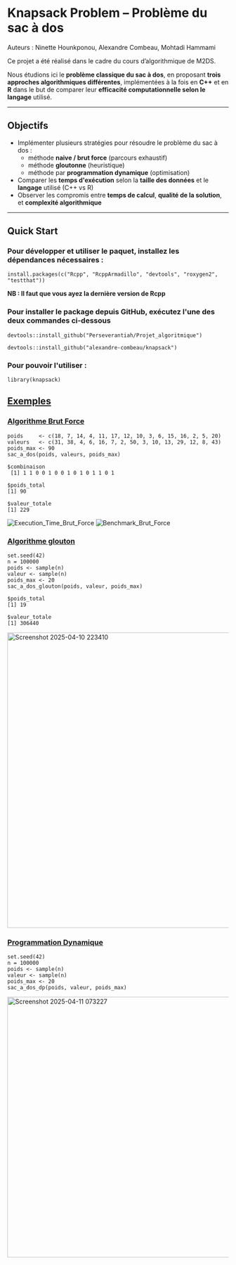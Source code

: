 # Knapsack Problem – Problème du sac à dos 
Auteurs : Ninette Hounkponou, Alexandre Combeau, Mohtadi Hammami

Ce projet a été réalisé dans le cadre du cours d’algorithmique de M2DS.

Nous étudions ici le **problème classique du sac à dos**, en proposant **trois approches algorithmiques différentes**, implémentées à la fois en **C++** et en **R** dans le but de comparer leur **efficacité computationnelle selon le langage** utilisé.

---

##  Objectifs

- Implémenter plusieurs stratégies pour résoudre le problème du sac à dos :
  - méthode **naive / brut force** (parcours exhaustif)
  - méthode **gloutonne** (heuristique)
  - méthode par **programmation dynamique** (optimisation)
- Comparer les **temps d'exécution** selon la **taille des données** et le **langage** utilisé (C++ vs R)
- Observer les compromis entre **temps de calcul**, **qualité de la solution**, et **complexité algorithmique**

---

## Quick Start
### Pour développer et utiliser le paquet, installez les dépendances nécessaires :

```install.packages(c("Rcpp", "RcppArmadillo", "devtools", "roxygen2", "testthat"))```

**NB : Il faut que vous ayez la dernière version de Rcpp**

### Pour installer le package depuis GitHub, exécutez l'une des deux commandes ci-dessous

```devtools::install_github("Perseverantiah/Projet_algoritmique")```

```devtools::install_github("alexandre-combeau/knapsack")```

### Pour pouvoir l'utiliser :

```library(knapsack)```

## [Exemples ](#-exemples)
### [Algorithme Brut Force](#-algo)

```{r BRUT_FORCE}
poids     <- c(18, 7, 14, 4, 11, 17, 12, 10, 3, 6, 15, 16, 2, 5, 20)
valeurs   <- c(31, 38, 4, 6, 16, 7, 2, 50, 3, 10, 13, 29, 12, 8, 43)
poids_max <- 90
sac_a_dos(poids, valeurs, poids_max)
```

```
$combinaison
 [1] 1 1 0 0 1 0 0 1 0 1 0 1 1 0 1

$poids_total
[1] 90

$valeur_totale
[1] 229
```

![Execution_Time_Brut_Force](https://github.com/user-attachments/assets/c7af7f08-61a6-49aa-978b-49138eb45f10)
![Benchmark_Brut_Force](https://github.com/user-attachments/assets/23c9d5b2-d842-4ab3-8456-67027899e8ec)

### [Algorithme glouton](#glouton)


```{r exemple_glouton}
set.seed(42)
n = 100000
poids <- sample(n)
valeur <- sample(n)
poids_max <- 20
sac_a_dos_glouton(poids, valeur, poids_max)
```

```
$poids_total
[1] 19

$valeur_totale
[1] 306440
```
<img width="672" alt="Screenshot 2025-04-10 223410" src="https://github.com/user-attachments/assets/65f583bb-7e13-4c8c-9ee4-e03c6c43d2b1" />


### [Programmation Dynamique](#dyn)

```{r}
set.seed(42)
n = 100000
poids <- sample(n)
valeur <- sample(n)
poids_max <- 20
sac_a_dos_dp(poids, valeur, poids_max)

```
<img width="593" alt="Screenshot 2025-04-11 073227" src="https://github.com/user-attachments/assets/c7eec800-3290-466b-aeeb-d4f0f028cee3" />
